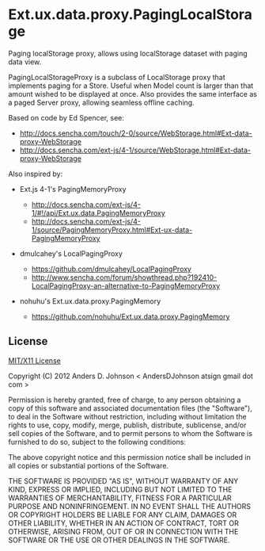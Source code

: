 Ext.ux.data.proxy.PagingLocalStorage
====================================

Paging localStorage proxy, allows using localStorage dataset with paging data view.


PagingLocalStorageProxy is a subclass of LocalStorage proxy that implements paging for a Store.
Useful when Model count is larger than that amount wished to be displayed at once.
Also provides the same interface as a paged Server proxy, allowing seamless offline caching.

Based on code by Ed Spencer, see:

 - http://docs.sencha.com/touch/2-0/source/WebStorage.html#Ext-data-proxy-WebStorage
 - http://docs.sencha.com/ext-js/4-1/source/WebStorage.html#Ext-data-proxy-WebStorage

Also inspired by:

 - Ext.js 4-1's PagingMemoryProxy
    - http://docs.sencha.com/ext-js/4-1/#!/api/Ext.ux.data.PagingMemoryProxy
    - http://docs.sencha.com/ext-js/4-1/source/PagingMemoryProxy.html#Ext-ux-data-PagingMemoryProxy

 - dmulcahey's LocalPagingProxy
    - https://github.com/dmulcahey/LocalPagingProxy
    - http://www.sencha.com/forum/showthread.php?192410-LocalPagingProxy-an-alternative-to-PagingMemoryProxy

 - nohuhu's Ext.ux.data.proxy.PagingMemory
    - https://github.com/nohuhu/Ext.ux.data.proxy.PagingMemory


## License ##

[MIT/X11 License](http://en.wikipedia.org/wiki/MIT_License)

Copyright (C) 2012 Anders D. Johnson < AndersDJohnson atsign gmail dot com >

Permission is hereby granted, free of charge, to any person obtaining a copy of this software and associated documentation files (the "Software"), to deal in the Software without restriction, including without limitation the rights to use, copy, modify, merge, publish, distribute, sublicense, and/or sell copies of the Software, and to permit persons to whom the Software is furnished to do so, subject to the following conditions:

The above copyright notice and this permission notice shall be included in all copies or substantial portions of the Software.

THE SOFTWARE IS PROVIDED "AS IS", WITHOUT WARRANTY OF ANY KIND, EXPRESS OR IMPLIED, INCLUDING BUT NOT LIMITED TO THE WARRANTIES OF MERCHANTABILITY, FITNESS FOR A PARTICULAR PURPOSE AND NONINFRINGEMENT. IN NO EVENT SHALL THE AUTHORS OR COPYRIGHT HOLDERS BE LIABLE FOR ANY CLAIM, DAMAGES OR OTHER LIABILITY, WHETHER IN AN ACTION OF CONTRACT, TORT OR OTHERWISE, ARISING FROM, OUT OF OR IN CONNECTION WITH THE SOFTWARE OR THE USE OR OTHER DEALINGS IN THE SOFTWARE.
